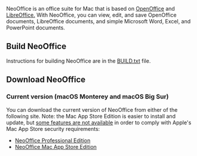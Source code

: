 NeoOffice is an office suite for Mac that is based on <a href="http://www.openoffice.org/">OpenOffice</a> and <a href="http://www.libreoffice.org/">LibreOffice.</a> With NeoOffice, you can view, edit, and save OpenOffice documents, LibreOffice documents, and simple Microsoft Word, Excel, and PowerPoint documents.

## Build NeoOffice
Instructions for building NeoOffice are in the <a href="BUILD.txt">BUILD.txt</a> file.

## Download NeoOffice
### Current version (macOS Monterey and macOS Big Sur)
You can download the current version of NeoOffice from either of the following site. Note: the Mac App Store Edition is easier to install and update, but <a href="https://www.neooffice.org/neojava/macappstore.php">some features are not available</a> in order to comply with Apple's Mac App Store security requirements:
- <a href="https://github.com/neooffice/NeoOffice/releases/latest">NeoOffice Professional Edition</a>
- <a href="https://apps.apple.com/app/neooffice/id639210716?mt=12">NeoOffice Mac App Store Edition</a>
